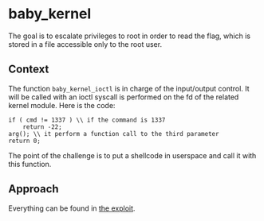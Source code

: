 # baby_kernel
The goal is to escalate privileges to root in order to read the flag, which is stored in a file accessible only to the root user.

## Context
The function `baby_kernel_ioctl` is in charge of the input/output control. It will be called with an ioctl syscall is performed on the fd of the related kernel module. 
Here is the code:
```{c}
if ( cmd != 1337 ) \\ if the command is 1337 
    return -22;
arg(); \\ it perform a function call to the third parameter
return 0;
```
The point of the challenge is to put a shellcode in userspace and call it with this function.

## Approach
Everything can be found in [the exploit](./exploit.c).
